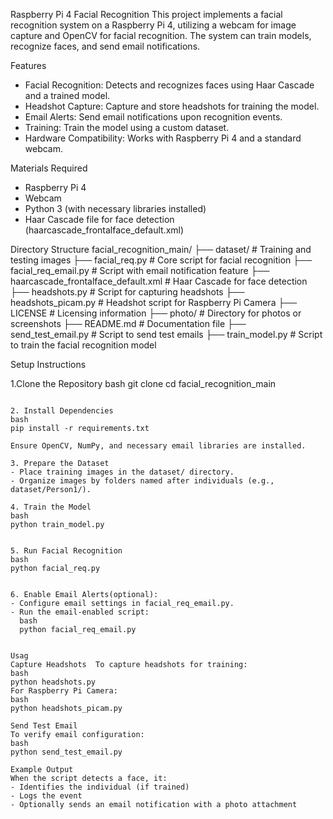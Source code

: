 Raspberry Pi 4 Facial Recognition
This project implements a facial recognition system on a Raspberry Pi 4, utilizing a webcam for image capture and OpenCV for facial recognition. The system can train models, recognize faces, and send email notifications.

Features
- Facial Recognition: Detects and recognizes faces using Haar Cascade and a trained model.
- Headshot Capture: Capture and store headshots for training the model.
- Email Alerts: Send email notifications upon recognition events.
- Training: Train the model using a custom dataset.
- Hardware Compatibility: Works with Raspberry Pi 4 and a standard webcam.

Materials Required
- Raspberry Pi 4
- Webcam
- Python 3 (with necessary libraries installed)
- Haar Cascade file for face detection (haarcascade_frontalface_default.xml)

Directory Structure
facial_recognition_main/
├── dataset/                   # Training and testing images
├── facial_req.py              # Core script for facial recognition
├── facial_req_email.py        # Script with email notification feature
├── haarcascade_frontalface_default.xml  # Haar Cascade for face detection
├── headshots.py               # Script for capturing headshots
├── headshots_picam.py         # Headshot script for Raspberry Pi Camera
├── LICENSE                    # Licensing information
├── photo/                     # Directory for photos or screenshots
├── README.md                  # Documentation file
├── send_test_email.py         # Script to send test emails
├── train_model.py             # Script to train the facial recognition model


Setup Instructions

1.Clone the Repository
   bash
   git clone 
   cd facial_recognition_main
   ```

2. Install Dependencies
   bash
   pip install -r requirements.txt
  
   Ensure OpenCV, NumPy, and necessary email libraries are installed.

3. Prepare the Dataset
   - Place training images in the dataset/ directory.
   - Organize images by folders named after individuals (e.g., dataset/Person1/).

4. Train the Model
   bash
   python train_model.py
  

5. Run Facial Recognition
   bash
   python facial_req.py
  

6. Enable Email Alerts(optional):
   - Configure email settings in facial_req_email.py.
   - Run the email-enabled script:
     bash
     python facial_req_email.py
     

Usag
Capture Headshots  To capture headshots for training:
bash
python headshots.py
For Raspberry Pi Camera:
bash
python headshots_picam.py

Send Test Email
To verify email configuration:
bash
python send_test_email.py

Example Output
When the script detects a face, it:
- Identifies the individual (if trained)
- Logs the event
- Optionally sends an email notification with a photo attachment
